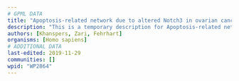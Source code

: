 ```yaml
---
# GPML DATA
title: "Apoptosis-related network due to altered Notch3 in ovarian cancer"
description: "This is a temporary description for Apoptosis-related network due to altered Notch3 in ovarian cancer"
authors: [Khanspers, Zari, Fehrhart]
organisms: [Homo sapiens]
# ADDITIONAL DATA
last-edited: 2019-11-29
communities: []
wpid: "WP2864"
---
```

